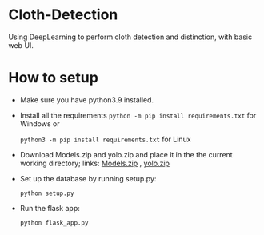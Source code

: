 # Cloth-Detection
Using DeepLearning to perform cloth detection and distinction, with basic web UI.

# How to setup
- Make sure you have python3.9 installed.

- Install all the requirements
``python -m pip install requirements.txt`` for Windows or

  ``python3 -m pip install requirements.txt`` for Linux

- Download Models.zip and yolo.zip and place it in the the current working directory; links: [Models.zip]() , [yolo.zip]()

- Set up the database by running setup.py:

  ``python setup.py``

- Run the flask app:

  ``python flask_app.py``
